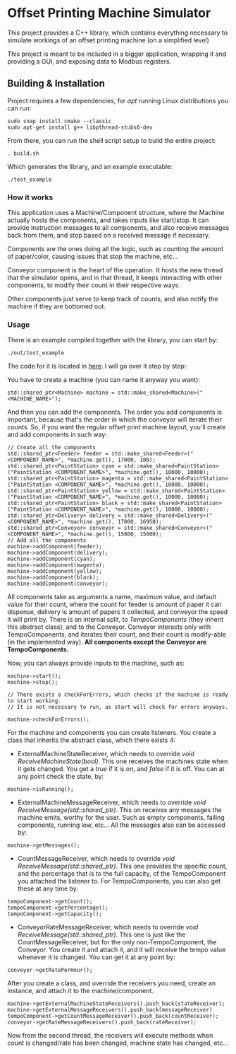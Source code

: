 # Offset Printing Machine Simulator
This project provides a C++ library, which contains everything necessary to simulate workings
of an offset printing machine (on a simplified level)

This project is meant to be included in a bigger application, wrapping it and providing a GUI,
and exposing data to Modbus registers.

## Building & Installation

Project requires a few dependencies, for *apt* running Linux distributions you can run:

```
sudo snap install cmake --classic
sudo apt-get install g++ libpthread-stubs0-dev
```

From there, you can run the shell script setup to build the entire project:
```
. build.sh
```

Which generates the library, and an example executable:
```
./test_example
```

### How it works

This application uses a Machine/Component structure, where the Machine actually hosts the
components, and takes inputs like start/stop. It can provide instruction messages to all components,
and also receive messages back from them, and stop based on a received message if necessary.

Components are the ones doing all the logic, such as counting the amount of paper/color,
causing issues that stop the machine, etc...

Conveyor component is the heart of the operation. It hosts the new thread that the simulator opens,
and in that thread, it keeps interacting with other components, to modify their count in their respective ways.

Other components just serve to keep track of counts, and also notify the machine if they are bottomed out.

### Usage

There is an example compiled together with the library, you can start by:
```
./out/test_example
```

The code for it is located in [here](src/Test/main.cpp).
I will go over it step by step:

You have to create a machine (you can name it anyway you want):
```
std::shared_ptr<Machine> machine = std::make_shared<Machine>("<MACHINE_NAME>");
```

And then you can add the components. The order you add components is important, because that's the order
in which the conveyor will iterate their counts. So, if you want the regular offset print machine layout, you'll create
and add components in such way:

```
// Create all the components
std::shared_ptr<Feeder> feeder = std::make_shared<Feeder>("<COMPONENT_NAME>", *machine.get(), 17000, 100);
std::shared_ptr<PaintStation> cyan = std::make_shared<PaintStation>("PaintStation <COMPONENT_NAME>", *machine.get(), 10000, 10000);
std::shared_ptr<PaintStation> magenta = std::make_shared<PaintStation>("PaintStation <COMPONENT_NAME>", *machine.get(), 10000, 10000);
std::shared_ptr<PaintStation> yellow = std::make_shared<PaintStation>("PaintStation <COMPONENT_NAME>", *machine.get(), 10000, 10000);
std::shared_ptr<PaintStation> black = std::make_shared<PaintStation>("PaintStation <COMPONENT_NAME>", *machine.get(), 10000, 10000);
std::shared_ptr<Delivery> delivery = std::make_shared<Delivery>("<COMPONENT_NAME>", *machine.get(), 17000, 16950);
std::shared_ptr<Conveyor> conveyor = std::make_shared<Conveyor>("<COMPONENT_NAME>", *machine.get(), 15000, 15000);
// Add all the components
machine->addComponent(feeder);
machine->addComponent(delivery);
machine->addComponent(cyan);
machine->addComponent(magenta);
machine->addComponent(yellow);
machine->addComponent(black);
machine->addComponent(conveyor);
```

All components take as arguments a name, maximum value, and default value for their count, where the count for feeder
is amount of paper it can dispense, delivery is amount of papers it collected, and conveyor the speed it will print by.
There is an internal split, to *TempoComponents* (they inherit this abstract class), and to the Conveyor. Conveyor interacts
only with TempoComponents, and iterates their count, and their count is modify-able (in the implemented way).
<b>All components except the Conveyor are TempoComponents.</b>

Now, you can always provide inputs to the machine, such as:
```
machine->start();
machine->stop();

// There exists a checkForErrors, which checks if the machine is ready to start working.
// It is not necessary to run, as start will check for errors anyways.

machine->checkForErrors();
```

For the machine and components you can create listeners. You create a class that inherits the abstract class,
which there exists 4:
- ExternalMachineStateReceiver, which needs to override *void ReceiveMachineState(bool)*. This one receives 
the machines state when it gets changed. You get a *true* if it is on, and *false* if it is off. You can at any 
point check the state, by:
```
machine->isRunning();
```
- ExternalMachineMessageReceiver, which needs to override *void ReceiveMessage(std::shared_ptr<ComponentMessage>)*.
This on receives any messages the machine emits, worthy for the user. Such as empty components, failing components, 
running low, etc... All the messages also can be accessed by:
```
machine->getMessages();
```
- CountMessageReceiver, which needs to override *void ReceiveMessage(std::shared_ptr<CountMessage>)*. This one provides
the specific count, and the percentage that is to the full capacity, of the TempoComponent you attached the listener to.
For TempoComponents, you can also get these at any time by:
```
tempoComponent->getCount();
tempoComponent->getPercentage();
tempoComponent->getCapacity();
```
- ConveyorRateMessageReceiver, which needs to override *void ReceiveMessage(std::shared_ptr<ConveyorRateMessage>)*. This one
is just like the CountMessageReceiver, but for the only non-TempoComponent, the Conveyor. You create it and attach it, and it will
receive the tempo value whenever it is changed. You can get it at any point by:
```
conveyor->getRatePerHour();
```

After you create a class, and override the receivers you need, create an instance, and attach it to the machine/component.

```
machine->getExternalMachineStateReceivers().push_back(stateReceiver);
machine->getExternalMessageReceivers().push_back(messageReceiver)
tempoComponent->getCountMessageReceiver().push_back(countReceiver);
conveyor->getRateMessageReceivers().push_back(rateReceiver);
```

Now from the second thread, the receivers will execute methods when count is changed/rate has been changed, machine state 
has changed, etc...

